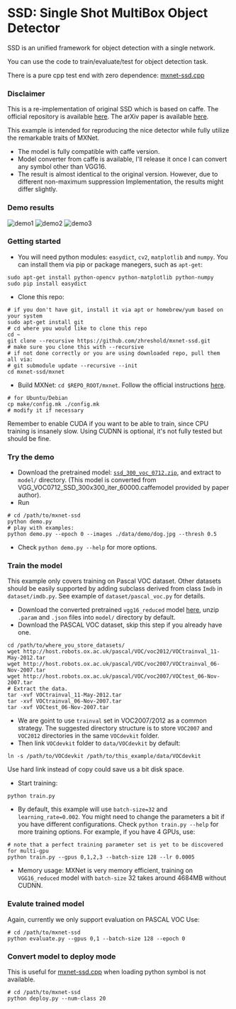 # SSD: Single Shot MultiBox Object Detector

SSD is an unified framework for object detection with a single network.

You can use the code to train/evaluate/test for object detection task.

There is a pure cpp test end with zero dependence: [mxnet-ssd.cpp](https://github.com/zhreshold/mxnet-ssd.cpp)

### Disclaimer
This is a re-implementation of original SSD which is based on caffe. The official
repository is available [here](https://github.com/weiliu89/caffe/tree/ssd).
The arXiv paper is available [here](http://arxiv.org/abs/1512.02325).

This example is intended for reproducing the nice detector while fully utilize the
remarkable traits of MXNet.
* The model is fully compatible with caffe version.
* Model converter from caffe is available, I'll release it once I can convert any symbol other than VGG16.
* The result is almost identical to the original version. However, due to different non-maximum suppression Implementation, the results might differ slightly.

### Demo results
![demo1](https://cloud.githubusercontent.com/assets/3307514/19171057/8e1a0cc4-8be0-11e6-9d8f-088c25353b40.png)
![demo2](https://cloud.githubusercontent.com/assets/3307514/19171063/91ec2792-8be0-11e6-983c-773bd6868fa8.png)
![demo3](https://cloud.githubusercontent.com/assets/3307514/19171086/a9346842-8be0-11e6-8011-c17716b22ad3.png)


### Getting started
* You will need python modules: `easydict`, `cv2`, `matplotlib` and `numpy`.
You can install them via pip or package manegers, such as `apt-get`:
```
sudo apt-get install python-opencv python-matplotlib python-numpy
sudo pip install easydict
```
* Clone this repo:
```
# if you don't have git, install it via apt or homebrew/yum based on your system
sudo apt-get install git
# cd where you would like to clone this repo
cd ~
git clone --recursive https://github.com/zhreshold/mxnet-ssd.git
# make sure you clone this with --recursive
# if not done correctly or you are using downloaded repo, pull them all via:
# git submodule update --recursive --init
cd mxnet-ssd/mxnet
```
* Build MXNet: `cd $REPO_ROOT/mxnet`. Follow the official instructions [here](http://mxnet.readthedocs.io/en/latest/how_to/build.html).
```
# for Ubuntu/Debian
cp make/config.mk ./config.mk
# modify it if necessary
```
Remember to enable CUDA if you want to be able to train, since CPU training is
insanely slow. Using CUDNN is optional, it's not fully tested but should be fine.

### Try the demo
* Download the pretrained model: [`ssd_300_voc_0712.zip`](https://dl.dropboxusercontent.com/u/39265872/ssd_300_voc0712.zip), and extract to `model/` directory. (This model is converted from VGG_VOC0712_SSD_300x300_iter_60000.caffemodel provided by paper author).
* Run
```
# cd /path/to/mxnet-ssd
python demo.py
# play with examples:
python demo.py --epoch 0 --images ./data/demo/dog.jpg --thresh 0.5
```
* Check `python demo.py --help` for more options.

### Train the model
This example only covers training on Pascal VOC dataset. Other datasets should
be easily supported by adding subclass derived from class `Imdb` in `dataset/imdb.py`.
See example of `dataset/pascal_voc.py` for details.
* Download the converted pretrained `vgg16_reduced` model [here](https://dl.dropboxusercontent.com/u/39265872/vgg16_reduced.zip), unzip `.param` and `.json` files
into `model/` directory by default.
* Download the PASCAL VOC dataset, skip this step if you already have one.
```
cd /path/to/where_you_store_datasets/
wget http://host.robots.ox.ac.uk/pascal/VOC/voc2012/VOCtrainval_11-May-2012.tar
wget http://host.robots.ox.ac.uk/pascal/VOC/voc2007/VOCtrainval_06-Nov-2007.tar
wget http://host.robots.ox.ac.uk/pascal/VOC/voc2007/VOCtest_06-Nov-2007.tar
# Extract the data.
tar -xvf VOCtrainval_11-May-2012.tar
tar -xvf VOCtrainval_06-Nov-2007.tar
tar -xvf VOCtest_06-Nov-2007.tar
```
* We are goint to use `trainval` set in VOC2007/2012 as a common strategy.
The suggested directory structure is to store `VOC2007` and `VOC2012` directories
in the same `VOCdevkit` folder.
* Then link `VOCdevkit` folder to `data/VOCdevkit` by default:
```
ln -s /path/to/VOCdevkit /path/to/this_example/data/VOCdevkit
```
Use hard link instead of copy could save us a bit disk space.
* Start training:
```
python train.py
```
* By default, this example will use `batch-size=32` and `learning_rate=0.002`.
You might need to change the parameters a bit if you have different configurations.
Check `python train.py --help` for more training options. For example, if you have 4 GPUs, use:
```
# note that a perfect training parameter set is yet to be discovered for multi-gpu
python train.py --gpus 0,1,2,3 --batch-size 128 --lr 0.0005
```
* Memory usage: MXNet is very memory efficient, training on `VGG16_reduced` model with `batch-size` 32 takes around 4684MB without CUDNN.

### Evalute trained model
Again, currently we only support evaluation on PASCAL VOC
Use:
```
# cd /path/to/mxnet-ssd
python evaluate.py --gpus 0,1 --batch-size 128 --epoch 0
```
### Convert model to deploy mode
This is useful for [mxnet-ssd.cpp](https://github.com/zhreshold/mxnet-ssd.cpp)
when loading python symbol is not available.
```
# cd /path/to/mxnet-ssd
python deploy.py --num-class 20
```
